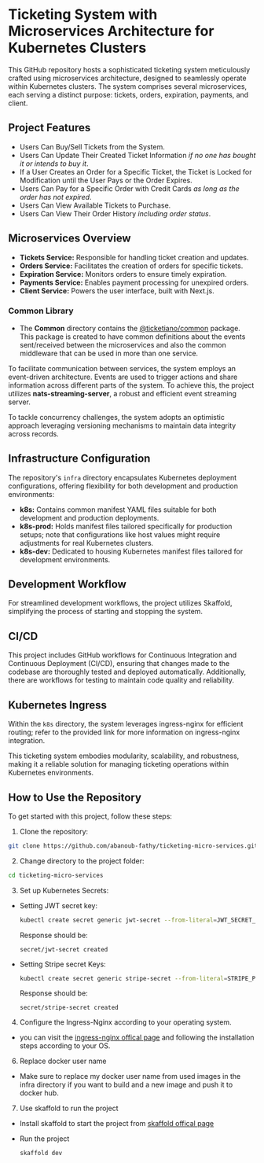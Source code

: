 # Ticketing System with Microservices Architecture for Kubernetes Clusters

This GitHub repository hosts a sophisticated ticketing system meticulously crafted using microservices architecture, designed to seamlessly operate within Kubernetes clusters. The system comprises several microservices, each serving a distinct purpose: tickets, orders, expiration, payments, and client.

## Project Features

- Users Can Buy/Sell Tickets from the System.
- Users Can Update Their Created Ticket Information _if no one has bought it or intends to buy it_.
- If a User Creates an Order for a Specific Ticket, the Ticket is Locked for Modification until the User Pays or the Order Expires.
- Users Can Pay for a Specific Order with Credit Cards _as long as the order has not expired_.
- Users Can View Available Tickets to Purchase.
- Users Can View Their Order History _including order status_.

## Microservices Overview

- **Tickets Service:** Responsible for handling ticket creation and updates.
- **Orders Service:** Facilitates the creation of orders for specific tickets.
- **Expiration Service:** Monitors orders to ensure timely expiration.
- **Payments Service:** Enables payment processing for unexpired orders.
- **Client Service:** Powers the user interface, built with Next.js.

### Common Library

- The **Common** directory contains the [@ticketiano/common](https://www.npmjs.com/package/@ticketiano/common) package. This package is created to have common definitions about the events sent/received between the microservices and also the common middleware that can be used in more than one service.

To facilitate communication between services, the system employs an event-driven architecture. Events are used to trigger actions and share information across different parts of the system. To achieve this, the project utilizes **nats-streaming-server**, a robust and efficient event streaming server.

To tackle concurrency challenges, the system adopts an optimistic approach leveraging versioning mechanisms to maintain data integrity across records.

## Infrastructure Configuration

The repository's `infra` directory encapsulates Kubernetes deployment configurations, offering flexibility for both development and production environments:

- **k8s:** Contains common manifest YAML files suitable for both development and production deployments.
- **k8s-prod:** Holds manifest files tailored specifically for production setups; note that configurations like host values might require adjustments for real Kubernetes clusters.
- **k8s-dev:** Dedicated to housing Kubernetes manifest files tailored for development environments.

## Development Workflow

For streamlined development workflows, the project utilizes Skaffold, simplifying the process of starting and stopping the system.

## CI/CD

This project includes GitHub workflows for Continuous Integration and Continuous Deployment (CI/CD), ensuring that changes made to the codebase are thoroughly tested and deployed automatically. Additionally, there are workflows for testing to maintain code quality and reliability.

## Kubernetes Ingress

Within the `k8s` directory, the system leverages ingress-nginx for efficient routing; refer to the provided link for more information on ingress-nginx integration.

This ticketing system embodies modularity, scalability, and robustness, making it a reliable solution for managing ticketing operations within Kubernetes environments.

## How to Use the Repository

To get started with this project, follow these steps:

1. Clone the repository:

```bash
git clone https://github.com/abanoub-fathy/ticketing-micro-services.git
```

2. Change directory to the project folder:

```bash
cd ticketing-micro-services
```

3. Set up Kubernetes Secrets:

- Setting JWT secret key:

  ```bash
  kubectl create secret generic jwt-secret --from-literal=JWT_SECRET_KEY=<define-secret-here>
  ```
  Response should be:

  ```
  secret/jwt-secret created
  ```

- Setting Stripe secret Keys:

  ```bash
  kubectl create secret generic stripe-secret --from-literal=STRIPE_PUBLISHABLE_KEY=<define-secret-here> --from-literal=STRIPE_SECRET_KEY=<define-secret-here>
  ```

  Response should be:

  ```
  secret/stripe-secret created
  ```
4. Configure the Ingress-Nginx according to your operating system.

- you can visit the [ingress-nginx offical page](https://kubernetes.github.io/ingress-nginx/) and following the installation steps according to your OS.

6. Replace docker user name

- Make sure to replace my docker user name from used images in the infra directory if you want to build and a new image and push it to docker hub.

7. Use skaffold to run the project

- Install skaffold to start the project from [skaffold offical page](https://skaffold.dev/)

- Run the project

  ```bash
  skaffold dev
  ```
